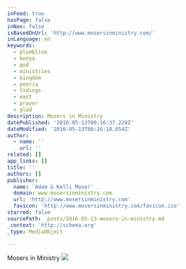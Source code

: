 ```yaml
---
inFeed: true
hasPage: false
inNav: false
isBasedOnUrl: 'http://www.mosersinministry.com/'
inLanguage: en
keywords:
  - plumbline
  - kenya
  - god
  - ministries
  - kingdom
  - peoria
  - tidings
  - east
  - prayer
  - glad
description: Mosers in Ministry
datePublished: '2016-05-13T00:16:37.229Z'
dateModified: '2016-05-13T00:16:18.854Z'
author:
  - name: ''
    url: ''
related: []
app_links: []
title: ''
authors: []
publisher:
  name: 'Adam & Kelli Moser'
  domain: www.mosersinministry.com
  url: 'http://www.mosersinministry.com'
  favicon: 'http://www.mosersinministry.com/favicon.ico'
starred: false
sourcePath: _posts/2016-05-13-mosers-in-ministry.md
_context: 'http://schema.org'
_type: MediaObject

---
```

Mosers in Ministry
![](https://the-grid-user-content.s3-us-west-2.amazonaws.com/003c276f-de9c-465e-b427-cd9841a1e701.jpg)